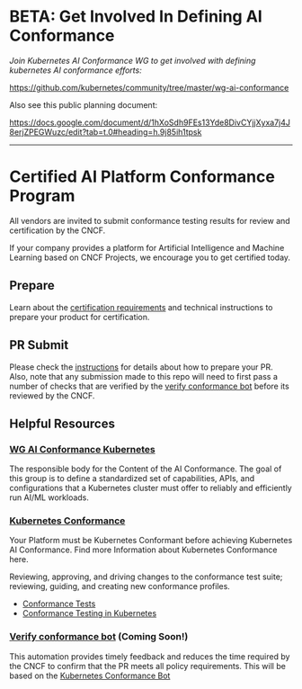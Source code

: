 # BETA: Get Involved In Defining AI Conformance

*Join Kubernetes AI Conformance WG to get involved with defining kubernetes AI conformance efforts:*

https://github.com/kubernetes/community/tree/master/wg-ai-conformance

Also see this public planning document:

https://docs.google.com/document/d/1hXoSdh9FEs13Yde8DivCYjjXyxa7j4J8erjZPEGWuzc/edit?tab=t.0#heading=h.9j85ih1tpsk

---

# Certified AI Platform Conformance Program

All vendors are invited to submit conformance testing results for review and certification by the CNCF.

If your company provides a platform for Artificial Intelligence and Machine Learning based on CNCF Projects, we encourage you to get certified today.

<!-- For more information please checkout [cncf.io/cai](https://cncf.io/cai). -->

## Prepare

Learn about the [certification requirements](https://github.com/cncf/ai-conformance/blob/master/terms-conditions/Certified_AI_Platform.md) and technical instructions to prepare your product for certification.

## PR Submit

Please check the [instructions](https://github.com/cncf/ai-conformance/blob/master/instructions.md#contents-of-the-pr) for details about how to prepare your PR.
Also, note that any submission made to this repo will need to first pass a number of checks that are verified by the [verify conformance bot](#verify-conformance-bot-coming-soon) before its reviewed by the CNCF.

## Helpful Resources

### [WG AI Conformance Kubernetes](https://github.com/kubernetes/community/tree/master/wg-ai-conformance)

The responsible body for the Content of the AI Conformance. The goal of this group is to define a standardized set of capabilities, APIs, and configurations that a Kubernetes cluster must offer to reliably and efficiently run AI/ML workloads.

### [Kubernetes Conformance](https://github.com/cncf/k8s-conformance)

Your Platform must be Kubernetes Conformant before achieving Kubernetes AI Conformance. Find more Information about Kubernetes Conformance here.

Reviewing, approving, and driving changes to the conformance test suite; reviewing, guiding, and creating new conformance profiles.

- [Conformance Tests](https://github.com/kubernetes/kubernetes/blob/master/test/conformance/testdata/conformance.yaml)
- [Conformance Testing in Kubernetes](https://github.com/kubernetes/community/blob/master/contributors/devel/sig-architecture/conformance-tests.md)

### [Verify conformance bot](#) (Coming Soon!)

This automation provides timely feedback and reduces the time required by the CNCF to confirm that the PR meets all policy requirements. This will be based on the [Kubernetes Conformance Bot](https://github.com/kubernetes-sigs/verify-conformance)

